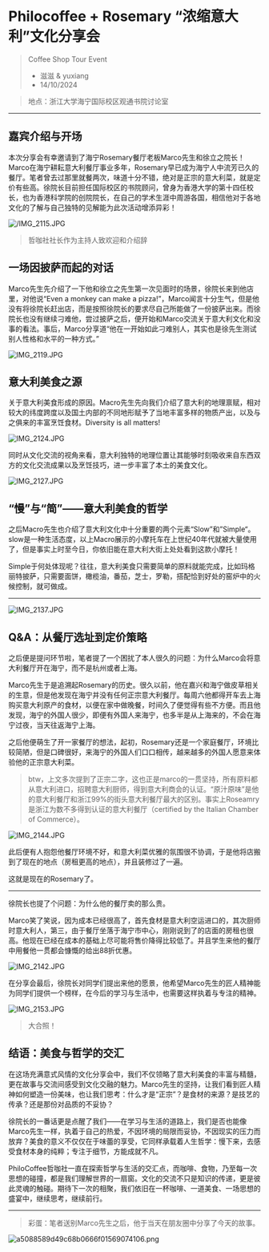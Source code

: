 # Philocoffee + Rosemary “浓缩意大利”文化分享会

> Coffee Shop Tour Event
> 
> - 滋滋 & yuxiang
> - 14/10/2024

> 地点：浙江大学海宁国际校区观通书院讨论室
> 

---
## 嘉宾介绍与开场
本次分享会有幸邀请到了海宁Rosemary餐厅老板Marco先生和徐立之院长！Marco在海宁耕耘意大利餐厅事业多年，Rosemary早已成为海宁人中流芳已久的餐厅。笔者曾去过那里就餐两次，味道十分不错，绝对是正宗的意大利菜，就是定价有些高。徐院长目前担任国际校区的书院顾问，曾身为香港大学的第十四任校长，也为香港科学院的创院院长，在自己的学术生涯中周游各国，相信他对于各地文化的了解与自己独特的见解能为此次活动增添异彩！

![/IMG_2115.JPG](./1014_Italy_culture/IMG_2115.jpg)

> 哲咖社社长作为主持人致欢迎和介绍辞



## 一场因披萨而起的对话



Marco先生先介绍了一下他和徐立之先生第一次见面时的场景，徐院长来到他店里，对他说“Even a monkey can make a pizza!”，Marco闻言十分生气，但是他没有将徐院长赶出店，而是按照徐院长的要求尽自己所能做了一份披萨出来。而徐院长也没有继续刁难他，尝过披萨之后，便开始和Marco交流关于意大利文化和没事的看法。事后，Marco分享道“他在一开始如此刁难别人，其实也是徐先生测试别人性格和水平的一种方式。”

![IMG_2119.JPG](./1014_Italy_culture/IMG_2119.jpg)

## 意大利美食之源

关于意大利美食形成的原因。Macro先生先向我们介绍了意大利的地理禀赋，相对较大的纬度跨度以及国土内部的不同地形赋予了当地丰富多样的物质产出，以及与之俱来的丰富烹饪食材。Diversity is all matters! 

![IMG_2124.JPG](./1014_Italy_culture/IMG_2124.jpg)

同时从文化交流的视角来看，意大利独特的地理位置让其能够时刻吸收来自东西双方的文化交流成果以及烹饪技巧，进一步丰富了本土的美食文化。

![IMG_2127.JPG](./1014_Italy_culture/IMG_2127.jpg)

## “慢”与“简”——意大利美食的哲学

之后Macro先生也介绍了意大利文化中十分重要的两个元素“Slow”和”Simple“。slow是一种生活态度，以上Macro展示的小摩托车在上世纪40年代就被大量使用了，但是事实上时至今日，你依旧能在意大利大街上处处看到这款小摩托！

Simple于何处体现呢？往往，意大利美食只需要简单的原料就能完成，比如玛格丽特披萨，只需要面饼，橄榄油，番茄，芝士，罗勒，搭配恰到好处的窑炉中的火候控制，就可做成。

---

![IMG_2137.JPG](./1014_Italy_culture/IMG_2137.jpg)

## Q&A：从餐厅选址到定价策略

之后便是提问环节啦，笔者提了一个困扰了本人很久的问题：为什么Marco会将意大利餐厅开在海宁，而不是杭州或者上海。

Marco先生于是追溯起Rosemary的历史。很久以前，他在嘉兴和海宁做皮草相关的生意，但是他发现在海宁并没有任何正宗意大利餐厅。每周六他都得开车去上海购买意大利原产的食材，以便在家中做晚餐，时间久了便觉得有些不方便。而且他发现，海宁的外国人很少，即便有外国人来海宁，也多半是从上海来的，不会在海宁过夜，当天往返海宁上海。

之后他便萌生了开一家餐厅的想法，起初，Rosemary还是一个家庭餐厅，环境比较简陋，但是口碑很好，来海宁的外国人们口口相传，越来越多的外国人愿意来体验他的正宗意大利菜。

> btw，上文多次提到了正宗二字，这也正是marco的一贯坚持，所有原料都从意大利进口，招聘意大利厨师，得到意大利商会的认证。“原汁原味”是他的意大利餐厅和浙江99%的街头意大利餐厅最大的区别。事实上Roseamry是浙江为数不多得到认证的意大利餐厅（certified by the Italian Chamber of Commerce）。
> 

![IMG_2144.JPG](./1014_Italy_culture/IMG_2144.jpg)

此后便有人抱怨他餐厅环境不好，和意大利菜优雅的氛围很不协调，于是他将店搬到了现在的地点（房租更高的地点），并且装修过了一遍。

这就是现在的Rosemary了。

---

徐院长也提了个问题：为什么他的餐厅卖的那么贵。

Marco笑了笑说，因为成本已经很高了，首先食材是意大利空运进口的，其次厨师时意大利人，第三，由于餐厅坐落于海宁市中心，刚刚说到了的店面的房租也很高。他现在已经在成本的基础上尽可能将售价降得比较低了。并且学生来他的餐厅中用餐他一贯都会慷慨的给出88折优惠。

![IMG_2142.JPG](./1014_Italy_culture/IMG_2142.jpg)



在分享会最后，徐院长对同学们提出来他的愿景，他希望Marco先生的匠人精神能为同学们提供一个榜样，在今后的学习与生活中，也需要这样执着与专注的精神。

![IMG_2153.JPG](./1014_Italy_culture/IMG_2153.jpg)

> 大合照！
> 


## 结语：美食与哲学的交汇

在这场充满意式风情的文化分享会中，我们不仅领略了意大利美食的丰富与精髓，更在故事与交流间感受到文化交融的魅力。Marco先生的坚持，让我们看到匠人精神如何塑造一份美味，也让我们思考：什么才是“正宗”？是食材的来源？是技艺的传承？还是那份对品质的不妥协？

徐院长的一番话更是点醒了我们——在学习与生活的道路上，我们是否也能像Marco先生一样，执着于自己的热爱，不因环境的局限而妥协，不因现实的压力而放弃？美食的意义不仅仅在于味蕾的享受，它同样承载着人生哲学：慢下来，去感受食材本身的纯粹；专注于细节，方能成就不凡。

PhiloCoffee哲咖社一直在探索哲学与生活的交汇点，而咖啡、食物，乃至每一次思想的碰撞，都是我们理解世界的一扇窗。文化的交流不只是知识的传递，更是彼此灵魂的触碰。期待下一次的相聚，我们依旧在一杯咖啡、一道美食、一场思想的盛宴中，继续思考，继续前行。


---

> 彩蛋：笔者送别Marco先生之后，他于当天在朋友圈中分享了今天的故事。
> 

![a5088589d49c68b0666f01569074106.png](./1014_Italy_culture/7f9d0765-143a-49ea-a82e-db4cb379bfe0.png)